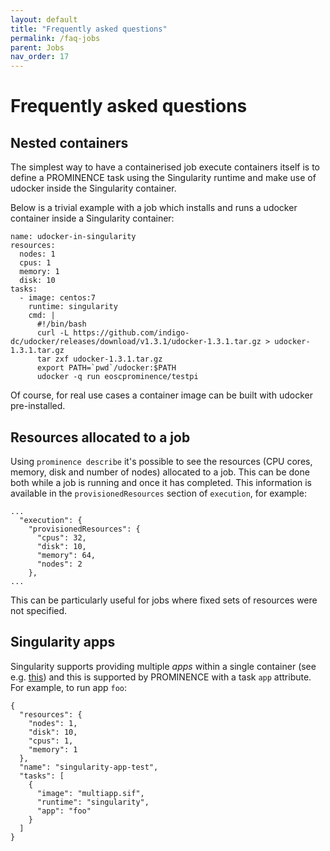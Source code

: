 ```yaml
---
layout: default
title: "Frequently asked questions"
permalink: /faq-jobs
parent: Jobs
nav_order: 17
---
```

# Frequently asked questions
## Nested containers
The simplest way to have a containerised job execute containers itself is to define a PROMINENCE task using
the Singularity runtime and
make use of udocker inside the Singularity container.

Below is a trivial example with a job which installs and runs a udocker container inside a Singularity container:
```
name: udocker-in-singularity
resources:
  nodes: 1
  cpus: 1
  memory: 1
  disk: 10
tasks:
  - image: centos:7
    runtime: singularity
    cmd: |
      #!/bin/bash
      curl -L https://github.com/indigo-dc/udocker/releases/download/v1.3.1/udocker-1.3.1.tar.gz > udocker-1.3.1.tar.gz
      tar zxf udocker-1.3.1.tar.gz
      export PATH=`pwd`/udocker:$PATH
      udocker -q run eoscprominence/testpi
```
Of course, for real use cases a container image can be built with udocker pre-installed.

## Resources allocated to a job
Using `prominence describe` it's possible to see the resources (CPU cores, memory, disk and number of nodes) allocated to a job. This
can be done both while a job is running and once it has completed. This information is available in the `provisionedResources`
section of `execution`, for example:
```
...
  "execution": {
    "provisionedResources": {
      "cpus": 32,
      "disk": 10,
      "memory": 64,
      "nodes": 2
    },
...
```
This can be particularly useful for jobs where fixed sets of resources were not specified.

## Singularity apps
Singularity supports providing multiple *apps* within a single container (see e.g. [this](https://docs.sylabs.io/guides/3.7/user-guide/definition_files.html#apps)) and
this is supported by PROMINENCE with a task `app` attribute.
For example, to run app `foo`:
```
{
  "resources": {
    "nodes": 1,
    "disk": 10,
    "cpus": 1,
    "memory": 1
  },
  "name": "singularity-app-test",
  "tasks": [
    {
      "image": "multiapp.sif",
      "runtime": "singularity",
      "app": "foo"
    }
  ]
}
```
